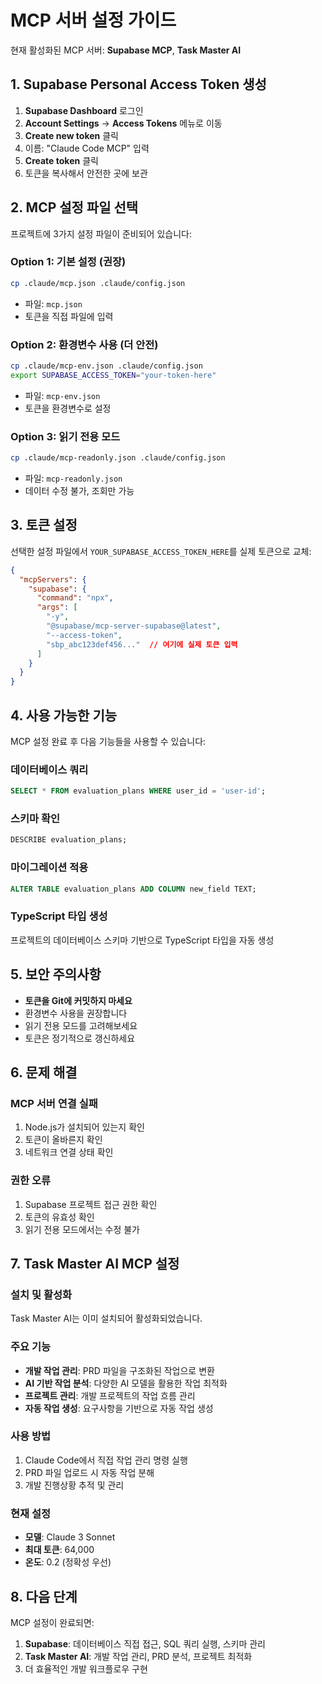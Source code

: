 # MCP 서버 설정 가이드

현재 활성화된 MCP 서버: **Supabase MCP**, **Task Master AI**

## 1. Supabase Personal Access Token 생성

1. **Supabase Dashboard** 로그인
2. **Account Settings** → **Access Tokens** 메뉴로 이동
3. **Create new token** 클릭
4. 이름: "Claude Code MCP" 입력
5. **Create token** 클릭
6. 토큰을 복사해서 안전한 곳에 보관

## 2. MCP 설정 파일 선택

프로젝트에 3가지 설정 파일이 준비되어 있습니다:

### Option 1: 기본 설정 (권장)
```bash
cp .claude/mcp.json .claude/config.json
```
- 파일: `mcp.json`
- 토큰을 직접 파일에 입력

### Option 2: 환경변수 사용 (더 안전)
```bash
cp .claude/mcp-env.json .claude/config.json
export SUPABASE_ACCESS_TOKEN="your-token-here"
```
- 파일: `mcp-env.json`
- 토큰을 환경변수로 설정

### Option 3: 읽기 전용 모드
```bash
cp .claude/mcp-readonly.json .claude/config.json
```
- 파일: `mcp-readonly.json`
- 데이터 수정 불가, 조회만 가능

## 3. 토큰 설정

선택한 설정 파일에서 `YOUR_SUPABASE_ACCESS_TOKEN_HERE`를 실제 토큰으로 교체:

```json
{
  "mcpServers": {
    "supabase": {
      "command": "npx",
      "args": [
        "-y",
        "@supabase/mcp-server-supabase@latest",
        "--access-token",
        "sbp_abc123def456..."  // 여기에 실제 토큰 입력
      ]
    }
  }
}
```

## 4. 사용 가능한 기능

MCP 설정 완료 후 다음 기능들을 사용할 수 있습니다:

### 데이터베이스 쿼리
```sql
SELECT * FROM evaluation_plans WHERE user_id = 'user-id';
```

### 스키마 확인
```sql
DESCRIBE evaluation_plans;
```

### 마이그레이션 적용
```sql
ALTER TABLE evaluation_plans ADD COLUMN new_field TEXT;
```

### TypeScript 타입 생성
프로젝트의 데이터베이스 스키마 기반으로 TypeScript 타입을 자동 생성

## 5. 보안 주의사항

- **토큰을 Git에 커밋하지 마세요**
- 환경변수 사용을 권장합니다
- 읽기 전용 모드를 고려해보세요
- 토큰은 정기적으로 갱신하세요

## 6. 문제 해결

### MCP 서버 연결 실패
1. Node.js가 설치되어 있는지 확인
2. 토큰이 올바른지 확인
3. 네트워크 연결 상태 확인

### 권한 오류
1. Supabase 프로젝트 접근 권한 확인
2. 토큰의 유효성 확인
3. 읽기 전용 모드에서는 수정 불가

## 7. Task Master AI MCP 설정

### 설치 및 활성화
Task Master AI는 이미 설치되어 활성화되었습니다.

### 주요 기능
- **개발 작업 관리**: PRD 파일을 구조화된 작업으로 변환
- **AI 기반 작업 분석**: 다양한 AI 모델을 활용한 작업 최적화
- **프로젝트 관리**: 개발 프로젝트의 작업 흐름 관리
- **자동 작업 생성**: 요구사항을 기반으로 자동 작업 생성

### 사용 방법
1. Claude Code에서 직접 작업 관리 명령 실행
2. PRD 파일 업로드 시 자동 작업 분해
3. 개발 진행상황 추적 및 관리

### 현재 설정
- **모델**: Claude 3 Sonnet
- **최대 토큰**: 64,000
- **온도**: 0.2 (정확성 우선)

## 8. 다음 단계

MCP 설정이 완료되면:
1. **Supabase**: 데이터베이스 직접 접근, SQL 쿼리 실행, 스키마 관리
2. **Task Master AI**: 개발 작업 관리, PRD 분석, 프로젝트 최적화
3. 더 효율적인 개발 워크플로우 구현